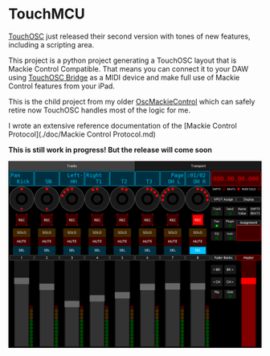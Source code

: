 # TouchMCU

[TouchOSC](https://hexler.net/touchosc) just released their second version with
tones of new features, including a scripting area.

This project is a python project generating a TouchOSC layout that is Mackie
Control Compatible. That means you can connect it to your DAW using [TouchOSC Bridge](https://hexler.net/touchosc#resources)
as a MIDI device and make full use of Mackie Control features from your iPad.

This is the child project from my older [OscMackieControl](https://github.com/NicoG60/OscMackieControl) which can safely
retire now TouchOSC handles most of the logic for me.

I wrote an extensive reference documentation of the [Mackie Control Protocol](./doc/Mackie Control Protocol.md)

**This is still work in progress! But the release will come soon**

![Demo](./screenshot.png)